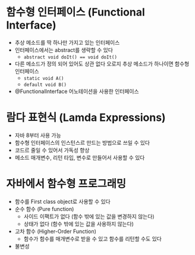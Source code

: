 # 함수형 인터페이스 (Functional Interface)
  - 추상 메소드를 딱 하나만 가지고 있는 인터페이스
  - 인터페이스에서는 abstract를 생략할 수 있다
    - ``` abstract void doIt() == void doIt() ```
  - 다른 메소드가 정의 되어 있어도 상관 없다 오로지 추상 메소드가 하나이면 함수형 인터페이스
    - ``` static void A()  ``` 
    - ``` default void B() ```
  - @FunctionalInterface 어노테이션을 사용한 인터페이스
    
# 람다 표현식 (Lamda Expressions)
  - 자바 8부터 사용 가능
  - 함수형 인터페이스의 인스턴스르 만드는 방법으로 쓰일 수 있다
  - 코드르 줄일 수 있어서 가독성 향상
  - 메소드 매개변수, 리턴 타입, 변수로 만들어서 사용할 수 있다
  
# 자바에서 함수형 프로그래밍
  - 함수를 First class object로 사용할 수 있다
  - 순수 함수 (Pure function)
    - 사이드 이팩트가 없다 (함수 밖에 있는 값을 변경하지 않는다)
    - 상태가 없다 (함수 밖에 있는 값을 사용하지 않는다)
  - 고차 함수 (Higher-Order Function)
    - 함수가 함수를 매개변수로 받을 수 있고 함수를 리턴할 수도 있다
  - 불변성
